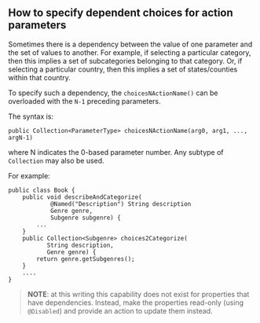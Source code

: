 How to specify dependent choices for action parameters
------------------------------------------------------

[//]: # (content copied to _user-guide_xxx)

Sometimes there is a dependency between the value of one parameter and the set of values to another.  For example, if selecting a particular category, then this implies a set of subcategories belonging to that category.  Or, if selecting a particular country, then this implies a set of states/counties within that country.

To specify such a dependency, the `choicesNActionName()` can be overloaded with  the `N-1` preceding parameters. 

The syntax is:

    public Collection<ParameterType> choicesNActionName(arg0, arg1, ..., argN-1)

where N indicates the 0-based parameter number.  Any subtype of `Collection` may also be used.

For example:

    public class Book {
        public void describeAndCategorize(
                @Named("Description") String description
                Genre genre,
                Subgenre subgenre) {
            ...
        }
        public Collection<Subgenre> choices2Categorize(
               String description,
               Genre genre) {
            return genre.getSubgenres();
        }
        ....
    }


> **NOTE**: at this writing this capability does not exist for properties that have dependencies.  Instead, make the properties read-only (using `@Disabled`) and provide an action to update them instead.  